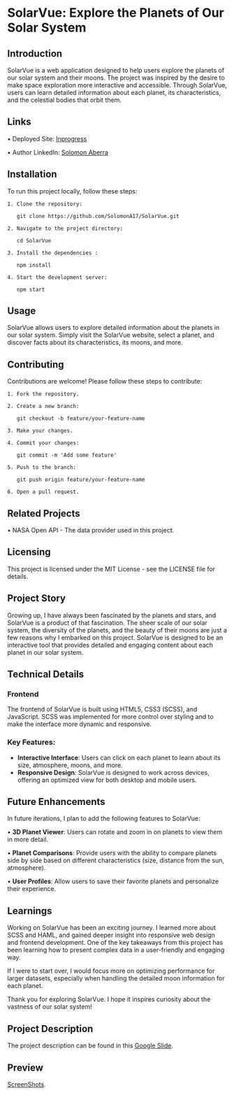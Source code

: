 # SolarVue: Explore the Planets of Our Solar System

## Introduction

SolarVue is a web application designed to help users explore the planets of our solar system and their moons. The project was inspired by the desire to make space exploration more interactive and accessible. Through SolarVue, users can learn detailed information about each planet, its characteristics, and the celestial bodies that orbit them.

## Links

• Deployed Site: [Inprogress](https://github.com/SolomonA17)

• Author LinkedIn: [Solomon Aberra](https://www.linkedin.com/in/solomon-aberra17/)

## Installation

To run this project locally, follow these steps:

    1. Clone the repository:
    
       git clone https://github.com/SolomonA17/SolarVue.git

    2. Navigate to the project directory:
    
       cd SolarVue
       
    3. Install the dependencies :
       
       npm install
       
    4. Start the development server:
       
       npm start

## Usage

SolarVue allows users to explore detailed information about the planets in our solar system. Simply visit the SolarVue website, select a planet, and discover facts about its characteristics, its moons, and more.

## Contributing

Contributions are welcome! Please follow these steps to contribute:

    1. Fork the repository.
    
    2. Create a new branch:
      
       git checkout -b feature/your-feature-name
       
    3. Make your changes.
    
    4. Commit your changes:
      
       git commit -m 'Add some feature'
       
    5. Push to the branch:
       
       git push origin feature/your-feature-name
       
    6. Open a pull request.

## Related Projects

• NASA Open API - The data provider used in this project.

## Licensing

This project is licensed under the MIT License - see the LICENSE file for details.

## Project Story

Growing up, I have always been fascinated by the planets and stars, and SolarVue is a product of that fascination. The sheer scale of our solar system, the diversity of the planets, and the beauty of their moons are just a few reasons why I embarked on this project. SolarVue is designed to be an interactive tool that provides detailed and engaging content about each planet in our solar system.

## Technical Details

### Frontend

The frontend of SolarVue is built using HTML5, CSS3 (SCSS), and JavaScript. SCSS was implemented for more control over styling and to make the interface more dynamic and responsive.

### Key Features:

- **Interactive Interface**: Users can click on each planet to learn about its size, atmosphere, moons, and more.
- **Responsive Design**: SolarVue is designed to work across devices, offering an optimized view for both desktop and mobile users.

## Future Enhancements

In future iterations, I plan to add the following features to SolarVue:

• **3D Planet Viewer**: Users can rotate and zoom in on planets to view them in more detail.

• **Planet Comparisons**: Provide users with the ability to compare planets side by side based on different characteristics (size, distance from the sun, atmosphere).

• **User Profiles**: Allow users to save their favorite planets and personalize their experience.

## Learnings

Working on SolarVue has been an exciting journey. I learned more about SCSS and HAML, and gained deeper insight into responsive web design and frontend development. One of the key takeaways from this project has been learning how to present complex data in a user-friendly and engaging way.

If I were to start over, I would focus more on optimizing performance for larger datasets, especially when handling the detailed moon information for each planet.

Thank you for exploring SolarVue. I hope it inspires curiosity about the vastness of our solar system!

## Project Description

The project description can be found in this [Google Slide](https://docs.google.com/presentation/d/1WbvFzB7DjGShzX8-tz49lP5bGEskhCrvJ1t07qOFhUA/edit?usp=sharing).

## Preview

[ScreenShots](https://ibb.co/drwnVpH).
